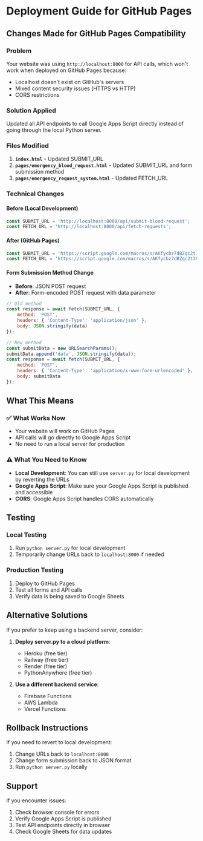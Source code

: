 # Deployment Guide for GitHub Pages

## Changes Made for GitHub Pages Compatibility

### Problem
Your website was using `http://localhost:8000` for API calls, which won't work when deployed on GitHub Pages because:
- Localhost doesn't exist on GitHub's servers
- Mixed content security issues (HTTPS vs HTTP)
- CORS restrictions

### Solution Applied
Updated all API endpoints to call Google Apps Script directly instead of going through the local Python server.

### Files Modified
1. **`index.html`** - Updated SUBMIT_URL
2. **`pages/emergency_blood_request.html`** - Updated SUBMIT_URL and form submission method
3. **`pages/emergency_request_system.html`** - Updated FETCH_URL

### Technical Changes

#### Before (Local Development)
```javascript
const SUBMIT_URL = 'http://localhost:8000/api/submit-blood-request';
const FETCH_URL = 'http://localhost:8000/api/fetch-requests';
```

#### After (GitHub Pages)
```javascript
const SUBMIT_URL = 'https://script.google.com/macros/s/AKfycbz7dBZqc2t36QwY8nRw2rPViKpiKWelilUPlre5TrsvhWenaBXW5UKndknbyMb7A5q3zQ/exec';
const FETCH_URL = 'https://script.google.com/macros/s/AKfycbz7dBZqc2t36QwY8nRw2rPViKpiKWelilUPlre5TrsvhWenaBXW5UKndknbyMb7A5q3zQ/exec';
```

#### Form Submission Method Change
- **Before**: JSON POST request
- **After**: Form-encoded POST request with data parameter

```javascript
// Old method
const response = await fetch(SUBMIT_URL, {
    method: 'POST',
    headers: { 'Content-Type': 'application/json' },
    body: JSON.stringify(data)
});

// New method
const submitData = new URLSearchParams();
submitData.append('data', JSON.stringify(data));
const response = await fetch(SUBMIT_URL, {
    method: 'POST',
    headers: { 'Content-Type': 'application/x-www-form-urlencoded' },
    body: submitData
});
```

## What This Means

### ✅ What Works Now
- Your website will work on GitHub Pages
- API calls will go directly to Google Apps Script
- No need to run a local server for production

### ⚠️ What You Need to Know
- **Local Development**: You can still use `server.py` for local development by reverting the URLs
- **Google Apps Script**: Make sure your Google Apps Script is published and accessible
- **CORS**: Google Apps Script handles CORS automatically

## Testing

### Local Testing
1. Run `python server.py` for local development
2. Temporarily change URLs back to `localhost:8000` if needed

### Production Testing
1. Deploy to GitHub Pages
2. Test all forms and API calls
3. Verify data is being saved to Google Sheets

## Alternative Solutions

If you prefer to keep using a backend server, consider:

1. **Deploy server.py to a cloud platform**:
   - Heroku (free tier)
   - Railway (free tier)
   - Render (free tier)
   - PythonAnywhere (free tier)

2. **Use a different backend service**:
   - Firebase Functions
   - AWS Lambda
   - Vercel Functions

## Rollback Instructions

If you need to revert to local development:

1. Change URLs back to `localhost:8000`
2. Change form submission back to JSON format
3. Run `python server.py` locally

## Support

If you encounter issues:
1. Check browser console for errors
2. Verify Google Apps Script is published
3. Test API endpoints directly in browser
4. Check Google Sheets for data updates
